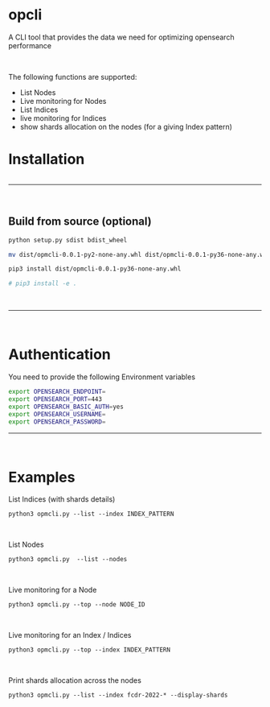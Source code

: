 # opcli

A CLI tool that provides the data we need for optimizing opensearch performance

<br>

The following functions are supported:
- List Nodes
- Live monitoring for Nodes
- List Indices
- live monitoring for Indices
- show shards allocation on the nodes (for a giving Index pattern)


# Installation


```

```

---

<br>


## Build from source (optional)

``` bash
python setup.py sdist bdist_wheel

mv dist/opmcli-0.0.1-py2-none-any.whl dist/opmcli-0.0.1-py36-none-any.whl

pip3 install dist/opmcli-0.0.1-py36-none-any.whl

# pip3 install -e .

```

<br>

---

<br>

# Authentication

You need to provide the following Environment variables

```bash
export OPENSEARCH_ENDPOINT=
export OPENSEARCH_PORT=443
export OPENSEARCH_BASIC_AUTH=yes
export OPENSEARCH_USERNAME=
export OPENSEARCH_PASSWORD=
```

---

<br>

# Examples


List Indices (with shards details)

```
python3 opmcli.py --list --index INDEX_PATTERN
```

<br>

List Nodes

```
python3 opmcli.py  --list --nodes
```

<br>

Live monitoring for a Node

```
python3 opmcli.py --top --node NODE_ID
```

<br>

Live monitoring for an Index / Indices

```
python3 opmcli.py --top --index INDEX_PATTERN
```


<br>

Print shards allocation across the nodes

```
python3 opmcli.py --list --index fcdr-2022-* --display-shards
```